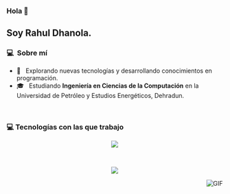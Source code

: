 ### Hola 👋

## Soy Rahul Dhanola.

### 💻 &nbsp;Sobre mí 

- 🤔 &nbsp; Explorando nuevas tecnologías y desarrollando conocimientos en programación.  
- 🎓 &nbsp; Estudiando **Ingeniería en Ciencias de la Computación** en la Universidad de Petróleo y Estudios Energéticos, Dehradun.  

<br>

### 💻 Tecnologías con las que trabajo

<!--iconos de stack-->
<p align="center">
  <a href="https://skillicons.dev">
    <img src="https://skillicons.dev/icons?i=js,py,mongodb,mysql,github,nodejs,html,css&perline=8" />
  </a>
</p>

<br>

<p align="center">
<img src="https://user-images.githubusercontent.com/73097560/115834477-dbab4500-a447-11eb-908a-139a6edaec5c.gif"> 
</p>



  <img align="right" alt="GIF" src="https://media.giphy.com/media/836HiJc7pgzy8iNXCn/giphy.gif" />
